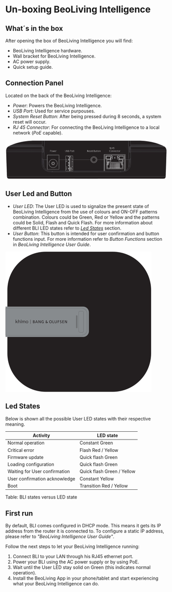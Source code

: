 # Un-boxing BeoLiving Intelligence

## What´s in the box

After opening the box of BeoLiving Intelligence you will find:

+ BeoLiving Intelligence hardware.
+ Wall bracket for BeoLiving Intelligence.
+ AC power supply.
+ Quick setup guide.

## Connection Panel

Located on the back of the BeoLiving Intelligence:

+ *Power*: Powers the BeoLiving Intelligence. 
+ *USB Port*: Used for service purpouses.
+ *System Reset Button*: After being pressed during 8 seconds, a system reset will occur.
+ *RJ 45 Connector*: For connecting the BeoLiving Intelligence to a local network (*PoE* capable). 

![Ports](pictures/ports.png)


## User Led and Button

+ *User LED*: The User LED is used to signalize the present state of BeoLiving Intelligence from the use of colours and ON-OFF patterns combination. Colours could be Green, Red or Yellow and the patterns could be Solid, Flash and Quick Flash. For more information about different BLI LED states refer to [*Led States*](#led-states) section.
+ *User Button*: This button is intended for user confirmation and button functions input. For more information refer to _Button Functions_ section in _BeoLiving Intelligence User Guide_.

![Ports](pictures/bli.png)

## Led States

Below is shown all the possible User LED states with their respective meaning.

| Activity                       | LED state                  |
|--------------------------------|----------------------------|
| Normal operation               | Constant Green             |
| Critical error                 | Flash Red / Yellow         |
| Firmware update                | Quick flash Green          |
| Loading configuration          | Quick flash Green          |
| Waiting for User confirmation  | Quick flash Green / Yellow |
| User confirmation acknowledge  | Constant Yellow            |
| Boot                           | Transition Red / Yellow    |

Table: BLI states versus LED state

## First run

By default, BLI comes configured in DHCP mode. This means it gets its IP address from the router it is connected to. To configure a static IP address, please refer to _"BeoLiving Intelligence User Guide"_.

Follow the next steps to let your BeoLiving Intelligence running:

1. Connect BLI to your LAN through his RJ45 ethernet port.
2. Power your BLI using the AC power supply or by using PoE.
3. Wait until the User LED stay solid on Green (this indicates normal operation).
4. Install the BeoLiving App in your phone/tablet and start experiencing what your BeoLiving Intelligence can do.
